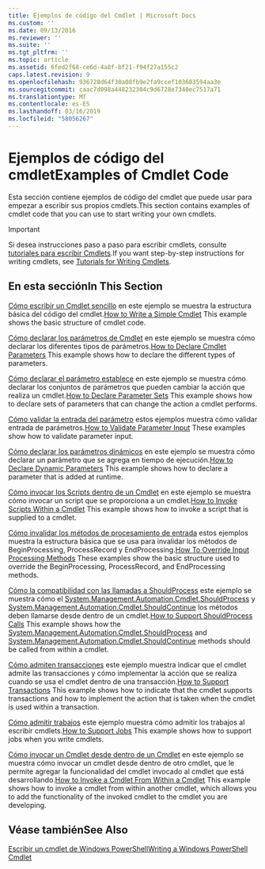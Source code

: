 ```yaml
---
title: Ejemplos de código del Cmdlet | Microsoft Docs
ms.custom: ''
ms.date: 09/13/2016
ms.reviewer: ''
ms.suite: ''
ms.tgt_pltfrm: ''
ms.topic: article
ms.assetid: 6fed2f68-ce6d-4a8f-bf21-f94f27a155c2
caps.latest.revision: 9
ms.openlocfilehash: 936728d64f30a08fb9e2fa9ccef103683594aa3e
ms.sourcegitcommit: caac7d098a448232304c9d6728e7340ec7517a71
ms.translationtype: MT
ms.contentlocale: es-ES
ms.lasthandoff: 03/16/2019
ms.locfileid: "58056267"
---
```

# <a name="examples-of-cmdlet-code"></a><span data-ttu-id="1ea1b-102">Ejemplos de código del cmdlet</span><span class="sxs-lookup"><span data-stu-id="1ea1b-102">Examples of Cmdlet Code</span></span>

<span data-ttu-id="1ea1b-103">Esta sección contiene ejemplos de código del cmdlet que puede usar para empezar a escribir sus propios cmdlets.</span><span class="sxs-lookup"><span data-stu-id="1ea1b-103">This section contains examples of cmdlet code that you can use to start writing your own cmdlets.</span></span>

> [!IMPORTANT]
> <span data-ttu-id="1ea1b-104">Si desea instrucciones paso a paso para escribir cmdlets, consulte [tutoriales para escribir Cmdlets](./tutorials-for-writing-cmdlets.md).</span><span class="sxs-lookup"><span data-stu-id="1ea1b-104">If you want step-by-step instructions for writing cmdlets, see [Tutorials for Writing Cmdlets](./tutorials-for-writing-cmdlets.md).</span></span>

## <a name="in-this-section"></a><span data-ttu-id="1ea1b-105">En esta sección</span><span class="sxs-lookup"><span data-stu-id="1ea1b-105">In This Section</span></span>

<span data-ttu-id="1ea1b-106">[Cómo escribir un Cmdlet sencillo](./how-to-write-a-simple-cmdlet.md) en este ejemplo se muestra la estructura básica del código del cmdlet.</span><span class="sxs-lookup"><span data-stu-id="1ea1b-106">[How to Write a Simple Cmdlet](./how-to-write-a-simple-cmdlet.md) This example shows the basic structure of cmdlet code.</span></span>

<span data-ttu-id="1ea1b-107">[Cómo declarar los parámetros de Cmdlet](./how-to-declare-cmdlet-parameters.md) en este ejemplo se muestra cómo declarar los diferentes tipos de parámetros.</span><span class="sxs-lookup"><span data-stu-id="1ea1b-107">[How to Declare Cmdlet Parameters](./how-to-declare-cmdlet-parameters.md) This example shows how to declare the different types of parameters.</span></span>

<span data-ttu-id="1ea1b-108">[Cómo declarar el parámetro establece](./how-to-declare-parameter-sets.md) en este ejemplo se muestra cómo declarar los conjuntos de parámetros que pueden cambiar la acción que realiza un cmdlet.</span><span class="sxs-lookup"><span data-stu-id="1ea1b-108">[How to Declare Parameter Sets](./how-to-declare-parameter-sets.md) This example shows how to declare sets of parameters that can change the action a cmdlet performs.</span></span>

<span data-ttu-id="1ea1b-109">[Cómo validar la entrada del parámetro](./how-to-validate-parameter-input.md) estos ejemplos muestra cómo validar entrada de parámetros.</span><span class="sxs-lookup"><span data-stu-id="1ea1b-109">[How to Validate Parameter Input](./how-to-validate-parameter-input.md) These examples show how to validate parameter input.</span></span>

<span data-ttu-id="1ea1b-110">[Cómo declarar los parámetros dinámicos](./how-to-declare-dynamic-parameters.md) en este ejemplo se muestra cómo declarar un parámetro que se agrega en tiempo de ejecución.</span><span class="sxs-lookup"><span data-stu-id="1ea1b-110">[How to Declare Dynamic Parameters](./how-to-declare-dynamic-parameters.md) This example shows how to declare a parameter that is added at runtime.</span></span>

<span data-ttu-id="1ea1b-111">[Cómo invocar los Scripts dentro de un Cmdlet](./how-to-invoke-scripts-within-a-cmdlet.md) en este ejemplo se muestra cómo invocar un script que se proporciona a un cmdlet.</span><span class="sxs-lookup"><span data-stu-id="1ea1b-111">[How to Invoke Scripts Within a Cmdlet](./how-to-invoke-scripts-within-a-cmdlet.md) This example shows how to invoke a script that is supplied to a cmdlet.</span></span>

<span data-ttu-id="1ea1b-112">[Cómo invalidar los métodos de procesamiento de entrada](./how-to-override-input-processing-methods.md) estos ejemplos muestra la estructura básica que se usa para invalidar los métodos de BeginProcessing, ProcessRecord y EndProcessing.</span><span class="sxs-lookup"><span data-stu-id="1ea1b-112">[How To Override Input Processing Methods](./how-to-override-input-processing-methods.md) These examples show the basic structure used to override the BeginProcessing, ProcessRecord, and EndProcessing methods.</span></span>

<span data-ttu-id="1ea1b-113">[Cómo la compatibilidad con las llamadas a ShouldProcess](./how-to-request-confirmations.md) este ejemplo se muestra cómo el [System.Management.Automation.Cmdlet.ShouldProcess](/dotnet/api/System.Management.Automation.Cmdlet.ShouldProcess) y [System.Management.Automation.Cmdlet.ShouldContinue](/dotnet/api/System.Management.Automation.Cmdlet.ShouldContinue) los métodos deben llamarse desde dentro de un cmdlet.</span><span class="sxs-lookup"><span data-stu-id="1ea1b-113">[How to Support ShouldProcess Calls](./how-to-request-confirmations.md) This example shows how the [System.Management.Automation.Cmdlet.ShouldProcess](/dotnet/api/System.Management.Automation.Cmdlet.ShouldProcess) and [System.Management.Automation.Cmdlet.ShouldContinue](/dotnet/api/System.Management.Automation.Cmdlet.ShouldContinue) methods should be called from within a cmdlet.</span></span>

<span data-ttu-id="1ea1b-114">[Cómo admiten transacciones](./how-to-support-transactions.md) este ejemplo muestra indicar que el cmdlet admite las transacciones y cómo implementar la acción que se realiza cuando se usa el cmdlet dentro de una transacción.</span><span class="sxs-lookup"><span data-stu-id="1ea1b-114">[How to Support Transactions](./how-to-support-transactions.md) This example shows how to indicate that the cmdlet supports transactions and how to implement the action that is taken when the cmdlet is used within a transaction.</span></span>

<span data-ttu-id="1ea1b-115">[Cómo admitir trabajos](./how-to-support-jobs.md) este ejemplo muestra cómo admitir los trabajos al escribir cmdlets.</span><span class="sxs-lookup"><span data-stu-id="1ea1b-115">[How to Support Jobs](./how-to-support-jobs.md) This example shows how to support jobs when you write cmdlets.</span></span>

<span data-ttu-id="1ea1b-116">[Cómo invocar un Cmdlet desde dentro de un Cmdlet](./how-to-invoke-a-cmdlet-from-within-a-cmdlet.md) en este ejemplo se muestra cómo invocar un cmdlet desde dentro de otro cmdlet, que le permite agregar la funcionalidad del cmdlet invocado al cmdlet que está desarrollando.</span><span class="sxs-lookup"><span data-stu-id="1ea1b-116">[How to Invoke a Cmdlet From Within a Cmdlet](./how-to-invoke-a-cmdlet-from-within-a-cmdlet.md) This example shows how to invoke a cmdlet from within another cmdlet, which allows you to add the functionality of the invoked cmdlet to the cmdlet you are developing.</span></span>

## <a name="see-also"></a><span data-ttu-id="1ea1b-117">Véase también</span><span class="sxs-lookup"><span data-stu-id="1ea1b-117">See Also</span></span>

[<span data-ttu-id="1ea1b-118">Escribir un cmdlet de Windows PowerShell</span><span class="sxs-lookup"><span data-stu-id="1ea1b-118">Writing a Windows PowerShell Cmdlet</span></span>](./writing-a-windows-powershell-cmdlet.md)

